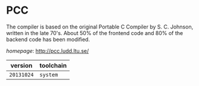 # PCC

The compiler is based on the original Portable C Compiler by S. C. Johnson,  written in the late 70's. About 50% of the frontend code and 80% of the backend code has been modified.

*homepage*: <http://pcc.ludd.ltu.se/>

version | toolchain
--------|----------
``20131024`` | ``system``
